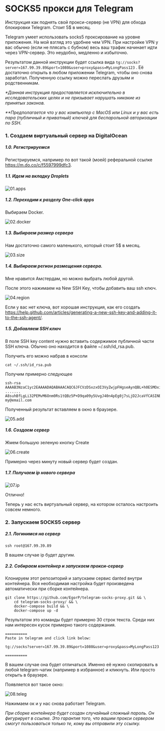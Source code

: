 # SOCKS5 прокси для Telegram

Инструкция как поднять свой прокси-сервер (не VPN) для обхода блокировки Telegram. Стоит 5$ в месяц.

Telegram умеет использовать socks5 проксирование на уровне приложения. На мой взгляд это удобнее чем VPN. При настройке VPN у вас обычно (если не плясать с бубном) весь ваш трафик начинает идти через VPN-сервер. Это неудобно, медленно и избыточно.

Результатом данной инструкции будет ссылка вида ```tg://socks?server=167.99.39.89&port=1080&user=proxy&pass=MyLongPass123``` . Её достаточно открыть в любом приложении Telegram, чтобы оно снова заработал. Полученную ссылку можно переслать друзьям и родственникам.



_*Данная инструкция предоставляется исключительно в исследовательских целях и не призывает нарушать никакие из принятых законов._

_**Предполагается что у вас компьютер с MacOS или Linux и у вас есть пара (публичный и приватный) ключей для беспарольной авторизации по SSH._

### 1. Создаем виртуальный сервер на DigitalOcean

##### 1.0. Регистрируемся 

Регистрируемся, например по вот такой (моей) реферальной ссылке https://m.do.co/c/f5597999dfc3.

##### 1.1. Идем на вкладку Droplets

![01.apps](img/01.apps.png)

##### 1.2. Переходим к разделу One-click apps

Выбираем Docker.

![02.docker](img/02.docker.png)

##### 1.3. Выбираем размер сервера

Нам достаточно самого маленького, который стоит 5$ в месяц.


![03.size](img/03.size.png)


##### 1.4. Выбираем регион размещения сервера.

Мне нравится Амстердам, но можно выбрать любой другой.

После этого нажимаем на New SSH Key, чтобы добавить ваш ssh ключ.

![04.region](img/04.region.png)

Если у вас нет ключа, вот хорошая инструкция, как его создать https://help.github.com/articles/generating-a-new-ssh-key-and-adding-it-to-the-ssh-agent/.

##### 1.5. Добавляем SSH ключ

В поле SSH key content нужно вставить содержимое публичной части SSH ключа. Обычно оно находится в файле ~/.ssh/id_rsa.pub.

Получить его можно набрав в консоли

~~~shell
cat ~/.ssh/id_rsa.pub
~~~

Получим примерно следующее

~~~
ssh-rsa AAAAB3NzaC1yc2EAAAADAQABAAACAQC6JFCVzDSxzxOI3VyZwjpFHgseAynQBL+h0ESMOxiJCtbNNqfeR9u1FylHmT
.......
A8suhBfLgLi32PEMvM6Onm0Rs1tQBz5P+D9qa09y5UvgJ40n4pEg0j7sLjD2JcaVfCASINB6zvWZL9zK+aoQ== my@email.com
~~~


Полученный результат вставляем в окно в браузере.


![05.add](img/05.add.png)



##### 1.6. Создаем сервер

Жмем большую зеленую кнопку Create


![06.create](img/06.create.png)


Примерно через минуту новый сервер будет создан.

##### 1.7. Получаем ip нового сервера


![07.ip](img/07.ip.png)


Отлично!

Теперь у нас есть виртуальный сервер, на котором осталось настроить совсем немного. 



### 2. Запускаем SOCKS5 сервер

##### 2.1. Логинимся на сервер

~~~shell
ssh root@167.99.39.89
~~~

В вашем случае ip будет другим.

##### 2.2. Собираем контейнер и запускаем прокси-сервер

Клонируем этот репозиторий и запускаем сервис danted внутри контейнера. Вся необходимая настройка будет произведена автоматически при сборке контейнера.

~~~
git clone https://github.com/EgorP/telegram-socks-proxy.git && \
    cd telegram-socks-proxy/ && \
    docker-compose build && \
    docker-compose up -d
~~~



Результатом это команды будет примерно 30 строк текста. Среди них нам интересен кусок примерно такого содержания.

~~~
==========
Paste in telegram and click link below:

tg://socks?server=167.99.39.89&port=1080&user=proxy&pass=MyLongPass123

==========
~~~



В вашем случае она будет отличаться. Именно её нужно скопировать в любой telegram-чатик  (например в избранное) и кликнуть. Или просто открыть в браузере.

Появляется вот такое окно:


![08.teleg](img/08.teleg.png)


Нажимаем ок и у нас снова работает Telegram.



*При сборке контейнера будет создан случайный сложный пароль. Он фигурирует в ссылке. Это гарантия того, что вашим прокси сервером смогут пользоваться только те, кому вы отправили эту ссылку.*

